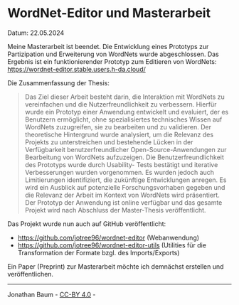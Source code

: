 # WordNet-Editor und Masterarbeit

Datum: 22.05.2024

Meine Masterarbeit ist beendet. Die Entwicklung eines Prototyps zur Partizipation und Erweiterung von WordNets wurde abgeschlossen. 
Das Ergebnis ist ein funktionierender Prototyp zum Editieren von WordNets: https://wordnet-editor.stable.users.h-da.cloud/

Die Zusammenfassung der Thesis:
> Das Ziel dieser Arbeit besteht darin, die Interaktion mit WordNets zu vereinfachen und die Nutzerfreundlichkeit zu verbessern. Hierfür wurde ein Prototyp
einer Anwendung entwickelt und evaluiert, der es Benutzern ermöglicht, ohne
spezialisiertes technisches Wissen auf WordNets zuzugreifen, sie zu bearbeiten
und zu validieren. Der theoretische Hintergrund wurde analysiert, um die Relevanz des Projekts zu unterstreichen und bestehende Lücken in der Verfügbarkeit
benutzerfreundlicher Open-Source-Anwendungen zur Bearbeitung von WordNets
aufzuzeigen. Die Benutzerfreundlichkeit des Prototyps wurde durch Usability-
Tests bestätigt und iterative Verbesserungen wurden vorgenommen. Es wurden
jedoch auch Limitierungen identifiziert, die zukünftige Entwicklungen anregen.
Es wird ein Ausblick auf potenzielle Forschungsvorhaben gegeben und die Relevanz der Arbeit im Kontext von WordNets wird präsentiert. Der Prototyp der
Anwendung ist online verfügbar und das gesamte Projekt wird nach Abschluss
der Master-Thesis veröffentlicht.

Das Projekt wurde nun auch auf GitHub veröffentlicht:
- https://github.com/jotree96/wordnet-editor (Webanwendung)
- https://github.com/jotree96/wordnet-editor-utils (Utilities für die Transformation der Formate bzgl. des Imports/Exports)

Ein Paper (Preprint) zur Masterarbeit möchte ich demnächst erstellen und veröffentlichen.


<!-- 
I will just try to link a PDF:

- [get the PDF]({{ site.url }}/assets/System-Architektur_HF.pdf) directly.

GitBook is an amazing frontend style to present and organize contents (such as book chapters
and blogs) on Web. The typical to deploy GitBook at [Github Pages][1]
is building HTML files locally and then push to Github repository, usually to the `gh-pages`
branch. However, it's quite annoying to repeat such workload and make it hard for people do
version control via git for when there are generated HTML files to be staged in and out.

This theme takes style definition out of generated GitBook site and provided the template
for Jekyll to rendering markdown documents to HTML, thus the whole site can be deployed
to [Github Pages][1] without generating and uploading HTML bundle every time when there are
changes to the original repository.


[1]: https://pages.github.com
-->

---

Jonathan Baum - [CC-BY 4.0](https://creativecommons.org/licenses/by/4.0/) -